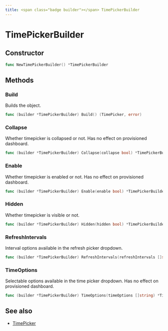 ```yaml
---
title: <span class="badge builder"></span> TimePickerBuilder
---
```

# <span class="badge builder"></span> TimePickerBuilder

## Constructor

```go
func NewTimePickerBuilder() *TimePickerBuilder
```
## Methods

### <span class="badge object-method"></span> Build

Builds the object.

```go
func (builder *TimePickerBuilder) Build() (TimePicker, error)
```

### <span class="badge object-method"></span> Collapse

Whether timepicker is collapsed or not. Has no effect on provisioned dashboard.

```go
func (builder *TimePickerBuilder) Collapse(collapse bool) *TimePickerBuilder
```

### <span class="badge object-method"></span> Enable

Whether timepicker is enabled or not. Has no effect on provisioned dashboard.

```go
func (builder *TimePickerBuilder) Enable(enable bool) *TimePickerBuilder
```

### <span class="badge object-method"></span> Hidden

Whether timepicker is visible or not.

```go
func (builder *TimePickerBuilder) Hidden(hidden bool) *TimePickerBuilder
```

### <span class="badge object-method"></span> RefreshIntervals

Interval options available in the refresh picker dropdown.

```go
func (builder *TimePickerBuilder) RefreshIntervals(refreshIntervals []string) *TimePickerBuilder
```

### <span class="badge object-method"></span> TimeOptions

Selectable options available in the time picker dropdown. Has no effect on provisioned dashboard.

```go
func (builder *TimePickerBuilder) TimeOptions(timeOptions []string) *TimePickerBuilder
```

## See also

 * <span class="badge object-type-struct"></span> [TimePicker](./object-TimePicker.md)
